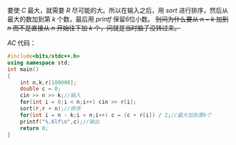 要使 $C$ 最大，就需要 $R$ 尽可能的大。所以在输入之后，用 $sort$ 进行排序，然后从最大的数加到第 $k$ 个数，最后用 $printf$ 保留6位小数。
~~别问为什么要从 $n - k$ 加到 $n$ 而不是直接从 $n$ 开始往下加 $k$ 个，问就是当时脑子没转过来。~~

$AC$ 代码：

```cpp
#include<bits/stdc++.h>
using namespace std;
int main()
{
    int n,k,r[100000];
    double c = 0;
    cin >> n >> k;//输入
    for(int i = 0;i < n;i++) cin >> r[i];
    sort(r,r + n);//排序
    for(int i = n - k;i < n;i++) c = (c + r[i]) / 2;//最大加到第k个
    printf("%.6lf\n",c);//输出
    return 0; 
}
```
